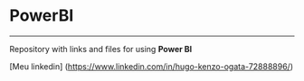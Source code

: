 # PowerBI
***
 Repository with links and files for using **Power BI**

[Meu linkedin] (https://www.linkedin.com/in/hugo-kenzo-ogata-72888896/)
